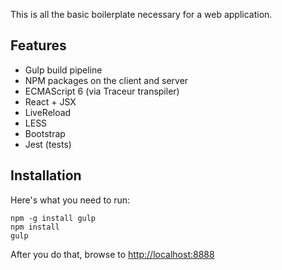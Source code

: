 This is all the basic boilerplate necessary for a web application.

## Features

- Gulp build pipeline
- NPM packages on the client and server
- ECMAScript 6 (via Traceur transpiler)
- React + JSX
- LiveReload
- LESS
- Bootstrap
- Jest (tests)

## Installation
Here's what you need to run:

	npm -g install gulp
	npm install
	gulp

After you do that, browse to [http://localhost:8888](http://localhost:8888)
